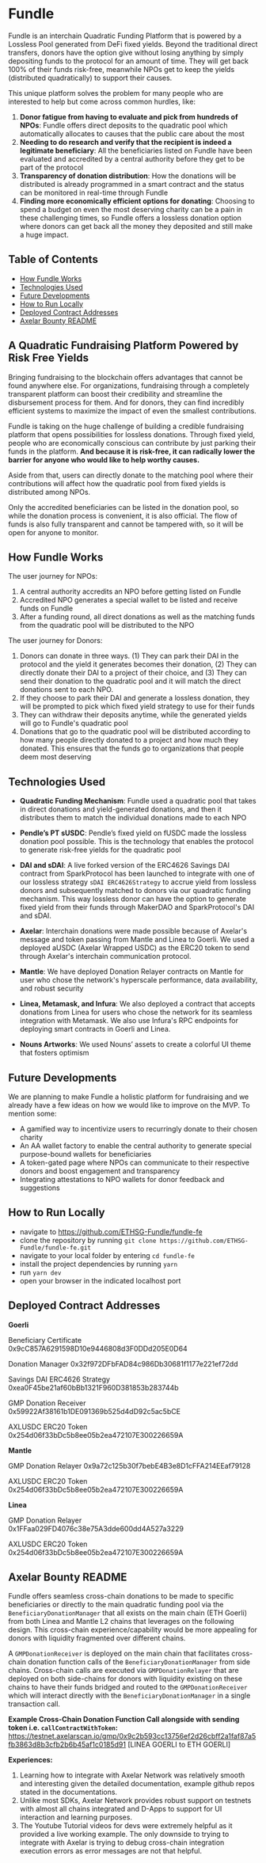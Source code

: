 # Fundle

Fundle is an interchain Quadratic Funding Platform that is powered by a Lossless Pool generated from DeFi fixed yields. Beyond the traditional direct transfers, donors have the option give without losing anything by simply depositing funds to the protocol for an amount of time. They will get back 100% of their funds risk-free, meanwhile NPOs get to keep the yields (distributed quadratically) to support their causes.

This unique platform solves the problem for many people who are interested to help but come across common hurdles, like:

1. **Donor fatigue from having to evaluate and pick from hundreds of NPOs**: Fundle offers direct deposits to the quadratic pool which automatically allocates to causes that the public care about the most
2. **Needing to do research and verify that the recipient is indeed a legitimate beneficiary**: All the beneficiaries listed on Fundle have been evaluated and accredited by a central authority before they get to be part of the protocol
3. **Transparency of donation distribution**: How the donations will be distributed is already programmed in a smart contract and the status can be monitored in real-time through Fundle
4. **Finding more economically efficient options for donating**: Choosing to spend a budget on even the most deserving charity can be a pain in these challenging times, so Fundle offers a lossless donation option where donors can get back all the money they deposited and still make a huge impact.

## Table of Contents
- [How Fundle Works](#how-fundle-works)
- [Technologies Used](#technologies-used)
- [Future Developments](#future-developments)
- [How to Run Locally](#how-to-run-locally)
- [Deployed Contract Addresses](#deployed-contract-addresses)
- [Axelar Bounty README](#axelar-bounty-readme)

## A Quadratic Fundraising Platform Powered by Risk Free Yields

Bringing fundraising to the blockchain offers advantages that cannot be found anywhere else. For organizations, fundraising through a completely transparent platform can boost their credibility and streamline the disbursement process for them. And for donors, they can find incredibly efficient systems to maximize the impact of even the smallest contributions. 

Fundle is taking on the huge challenge of building a credible fundraising platform that opens possibilities for lossless donations. Through fixed yield, people who are economically conscious can contribute by just parking their funds in the platform. **And because it is risk-free, it can radically lower the barrier for anyone who would like to help worthy causes.**

Aside from that, users can directly donate to the matching pool where their contributions will affect how the quadratic pool from fixed yields is distributed among NPOs.

Only the accredited beneficiaries can be listed in the donation pool, so while the donation process is convenient, it is also official. The flow of funds is also fully transparent and cannot be tampered with, so it will be open for anyone to monitor. 

## How Fundle Works

The user journey for NPOs:

1. A central authority accredits an NPO before getting listed on Fundle
2. Accredited NPO generates a special wallet to be listed and receive funds on Fundle
3. After a funding round, all direct donations as well as the matching funds from the quadratic pool will be distributed to the NPO

The user journey for Donors:

1. Donors can donate in three ways. (1) They can park their DAI in the protocol and the yield it generates becomes their donation, (2) They can directly donate their DAI to a project of their choice, and (3) They can send their donation to the quadratic pool and it will match the direct donations sent to each NPO.
2. If they choose to park their DAI and generate a lossless donation, they will be prompted to pick which fixed yield strategy to use for their funds
3. They can withdraw their deposits anytime, while the generated yields will go to Fundle's quadratic pool
3. Donations that go to the quadratic pool will be distributed according to how many people directly donated to a project and how much they donated. This ensures that the funds go to organizations that people deem most deserving

## Technologies Used

- **Quadratic Funding Mechanism**: Fundle used a quadratic pool that takes in direct donations and yield-generated donations, and then it distributes them to match the individual donations made to each NPO

- **Pendle’s PT sUSDC**: Pendle’s fixed yield on fUSDC made the lossless donation pool possible. This is the technology that enables the protocol to generate risk-free yields for the quadratic pool

- **DAI and sDAI**: A live forked version of the ERC4626 Savings DAI contract from SparkProtocol has been launched to integrate with one of our lossless strategy `sDAI ERC4626Strategy` to accrue yield from lossless donors and subsequently matched to donors via our quadratic funding mechanism. This way lossless donor can have the option to generate fixed yield from their funds through MakerDAO and SparkProtocol's DAI and sDAI.

- **Axelar**: Interchain donations were made possible because of Axelar's message and token passing from Mantle and Linea to Goerli. We used a deployed aUSDC (Axelar Wrapped USDC) as the ERC20 token to send through Axelar's interchain communication protocol.

- **Mantle**: We have deployed Donation Relayer contracts on Mantle for user who chose the network's hyperscale performance, data availability, and robust security

- **Linea, Metamask, and Infura**: We also deployed a contract that accepts donations from Linea for users who chose the network for its seamless integration with Metamask. We also use Infura's RPC endpoints for deploying smart contracts in Goerli and Linea. 

- **Nouns Artworks**: We used Nouns’ assets to create a colorful UI theme that fosters optimism

## Future Developments

We are planning to make Fundle a holistic platform for fundraising and we already have a few ideas on how we would like to improve on the MVP. To mention some:

- A gamified way to incentivize users to recurringly donate to their chosen charity
- An AA wallet factory to enable the central authority to generate special purpose-bound wallets for beneficiaries
- A token-gated page where NPOs can communicate to their respective donors and boost engagement and transparency
- Integrating attestations to NPO wallets for donor feedback and suggestions

## How to Run Locally

- navigate to https://github.com/ETHSG-Fundle/fundle-fe
- clone the repository by running `git clone https://github.com/ETHSG-Fundle/fundle-fe.git`
- navigate to your local folder by entering `cd fundle-fe`
- install the project dependencies by running `yarn`
- run `yarn dev`
- open your browser in the indicated localhost port

## Deployed Contract Addresses

**Goerli**

Beneficiary Certificate
0x9cC857A6291598D10e9446808d3F0DDd205E0D64

Donation Manager
0x32f972DFbFAD84c986Db30681f1177e221ef72dd

Savings DAI ERC4626 Strategy
0xea0F45be21af60bBb1321F960D381853b283744b

GMP Donation Receiver
0x59922Af38161b1DE091369b525d4dD92c5ac5bCE

AXLUSDC ERC20 Token
0x254d06f33bDc5b8ee05b2ea472107E300226659A


**Mantle**

GMP Donation Relayer
0x9a72c125b30f7bebE4B3e8D1cFFA214EEaf79128

AXLUSDC ERC20 Token
0x254d06f33bDc5b8ee05b2ea472107E300226659A


**Linea**

GMP Donation Relayer
0x1FFaa029FD4076c38e75A3dde600dd4A527a3229

AXLUSDC ERC20 Token
0x254d06f33bDc5b8ee05b2ea472107E300226659A

## Axelar Bounty README

Fundle offers seamless cross-chain donations to be made to specific beneficiaries or directly to the main quadratic funding pool via the `BeneficiaryDonationManager` that all exists on the main chain (ETH Goerli) from both Linea and Mantle L2 chains that leverages on the following design. This cross-chain experience/capability would be more appealing for donors with liquidity fragmented over different chains.

A `GMPDonationReceiver` is deployed on the main chain that facilitates cross-chain donation function calls of the `BeneficiaryDonationManager` from side chains. Cross-chain calls are executed via `GMPDonationRelayer` that are deployed on both side-chains for donors with liquidity existing on these chains to have their funds bridged and routed to the `GMPDonationReceiver` which will interact directly with the `BeneficiaryDonationManager` in a single transaction call.

**Example Cross-Chain Donation Function Call alongside with sending token i.e. `callContractWithToken`:**
https://testnet.axelarscan.io/gmp/0x9c2b593cc13756ef2d26cbff2a1faf87a5fb3863d8b3cfb2b6b45af1c0185d91 [LINEA GOERLI to ETH GOERLI]

**Experiences:**

1. Learning how to integrate with Axelar Network was relatively smooth and interesting given the detailed documentation, example github repos stated in the documentations.
2. Unlike most SDKs, Axelar Network provides robust support on testnets with almost all chains integrated and D-Apps to support for UI interaction and learning purposes.
3. The Youtube Tutorial videos for devs were extremely helpful as it provided a live working example. The only downside to trying to integrate with Axelar is trying to debug cross-chain integration execution errors as error messages are not that helpful.